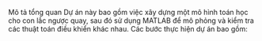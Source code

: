 Mô tả tổng quan
Dự án này bao gồm việc xây dựng một mô hình toán học cho con lắc ngược quay, sau đó sử dụng MATLAB để mô phỏng và kiểm tra các thuật toán điều khiển khác nhau. Các bước thực hiện dự án bao gồm:
